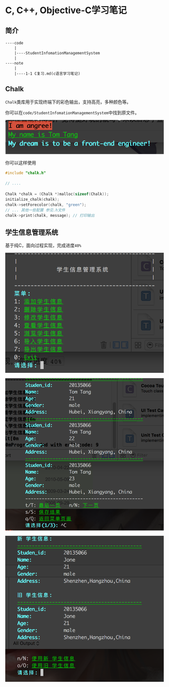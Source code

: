 # C, C++, Objective-C学习笔记

## 简介
```
----code
    |
    |----StudentInfomationManagementSystem
    |
----note
    |
    |----1-1 C复习.md(c语言学习笔记)
```

## Chalk

`Chalk`类库用于实现终端下的彩色输出，支持高亮，多种颜色等。

你可以在`code/StudentInfomationManagementSystem`中找到原文件。

![show1-1](./note/_image/show1-1.png)

你可以这样使用

```c
#include "chalk.h"

// ....

Chalk *chalk = (Chalk *)malloc(sizeof(Chalk));
initialize_chalk(chalk);
chalk->setForecolor(chalk, "green");
// ... 其他一些配置 参见.h文件
chalk->print(chalk, message); // 打印输出
```

## 学生信息管理系统

基于纯C，面向过程实现，完成进度`40%`

![show2-1](./note/_image/show2-1.png)



![show2-2](./note/_image/show2-2.png)


![show2-3](./note/_image/show2-3.png)
